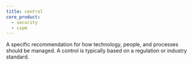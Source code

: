 ```yaml
---
title: control
core_product:
  - security
  - cspm
---
```


A specific recommendation for how technology, people, and processes should be managed. A control is typically based on a regulation or industry standard.